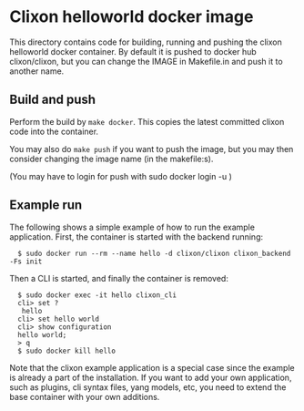 # Clixon helloworld docker image

This directory contains code for building, running and pushing the clixon helloworld docker
container. By default it is pushed to docker hub clixon/clixon, but you can change
the IMAGE in Makefile.in and push it to another name.

## Build and push

Perform the build by `make docker`. This copies the latest committed clixon code into the container.

You may also do `make push` if you want to push the image, but you may then consider changing the image name (in the makefile:s).

(You may have to login for push with sudo docker login -u <username>)

## Example run

The following shows a simple example of how to run the example
application. First, the container is started with the backend running:
```
  $ sudo docker run --rm --name hello -d clixon/clixon clixon_backend -Fs init
```
Then a CLI is started, and finally the container is removed:
```
  $ sudo docker exec -it hello clixon_cli
  cli> set ?
   hello                 
  cli> set hello world 
  cli> show configuration 
  hello world;
  > q
  $ sudo docker kill hello
```

Note that the clixon example application is a special case since the example is
already a part of the installation. If you want to add your own
application, such as plugins, cli syntax files, yang models, etc, you
need to extend the base container with your own additions.
